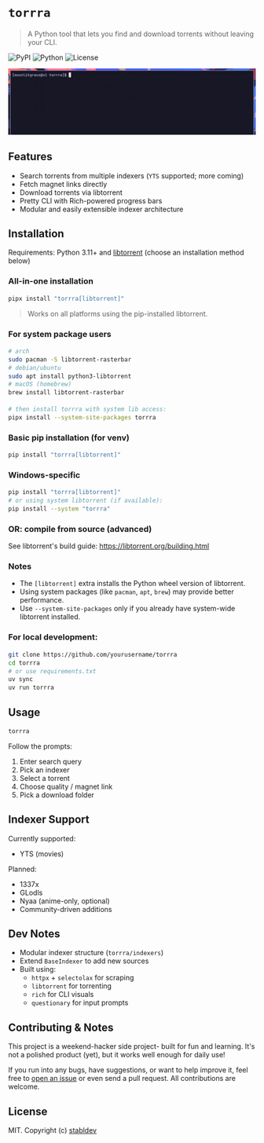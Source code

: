 # `torrra`

> A Python tool that lets you find and download torrents without leaving your CLI.

![PyPI](https://img.shields.io/pypi/v/torrra)
![Python](https://img.shields.io/pypi/pyversions/torrra)
![License](https://img.shields.io/github/license/stabldev/torrra)

![demo](./docs/demo.gif)

## Features

- Search torrents from multiple indexers (`YTS` supported; more coming)
- Fetch magnet links directly
- Download torrents via libtorrent
- Pretty CLI with Rich-powered progress bars
- Modular and easily extensible indexer architecture

## Installation

Requirements: Python 3.11+ and [libtorrent](https://libtorrent.org/) (choose an installation method below)

### All-in-one installation

```bash
pipx install "torrra[libtorrent]"
```

> Works on all platforms using the pip-installed libtorrent.

### For system package users

```bash
# arch
sudo pacman -S libtorrent-rasterbar
# debian/ubuntu
sudo apt install python3-libtorrent
# macOS (homebrew)
brew install libtorrent-rasterbar

# then install torrra with system lib access:
pipx install --system-site-packages torrra
```

### Basic pip installation (for venv)

```bash
pip install "torrra[libtorrent]"
```

### Windows-specific

```bash
pip install "torrra[libtorrent]"
# or using system libtorrent (if available):
pip install --system "torrra"
```

### OR: compile from source (advanced)

See libtorrent's build guide:
https://libtorrent.org/building.html

### Notes

- The `[libtorrent]` extra installs the Python wheel version of libtorrent.
- Using system packages (like `pacman`, `apt`, `brew`) may provide better performance.
- Use `--system-site-packages` only if you already have system-wide libtorrent installed.

### For local development:

```bash
git clone https://github.com/yourusername/torrra
cd torrra
# or use requirements.txt
uv sync
uv run torrra
```

## Usage

```bash
torrra
```

Follow the prompts:

1. Enter search query
2. Pick an indexer
3. Select a torrent
4. Choose quality / magnet link
5. Pick a download folder

## Indexer Support

Currently supported:

- YTS (movies)

Planned:

- 1337x
- GLodls
- Nyaa (anime-only, optional)
- Community-driven additions

## Dev Notes

- Modular indexer structure (`torrra/indexers`)
- Extend `BaseIndexer` to add new sources
- Built using:
  - `httpx` + `selectolax` for scraping
  - `libtorrent` for torrenting
  - `rich` for CLI visuals
  - `questionary` for input prompts

## Contributing & Notes

This project is a weekend-hacker side project- built for fun and learning. It's not a polished product (yet), but it works well enough for daily use!

If you run into any bugs, have suggestions, or want to help improve it, feel free to [open an issue](https://github.com/stabldev/torrra/issues) or even send a pull request. All contributions are welcome.

## License

MIT. Copyright (c) [stabldev](https://github.com/stabldev)
